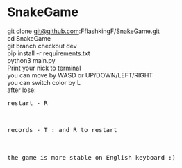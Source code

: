# SnakeGame

git clone git@github.com:FflashkingF/SnakeGame.git   <br />
cd SnakeGame  <br />
git branch checkout dev   <br />
pip install -r requirements.txt   <br />
python3 main.py   <br />
Print your nick to terminal   <br />
you can move by WASD or UP/DOWN/LEFT/RIGHT    <br />
you can switch color by L <br />
after lose:   <br />
  <pre>restart - R   <br />
  <pre>records - T : and R to restart   <br />
<br />
the game is more stable on English keyboard :)
